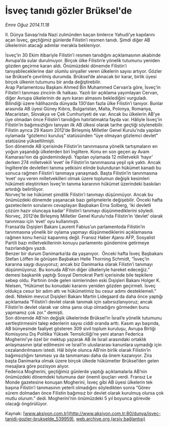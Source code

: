 # İsveç tanıdı gözler Brüksel'de

*Emre Oğuz 2014.11.18*

<div class="pNewsDetailMainContent" itemprop="articleBody">
 <p>
  II. Dünya Savaşı’nda Nazi zulmünden kaçan binlerce Yahudi’ye kapılarını açan İsveç, geçtiğimiz günlerde Filistin’i resmen tanıdı. Şimdi diğer AB ülkelerinin atacağı adımlar merakla bekleniyor.
 </p>
 <p>
  İsveç’in 30 Ekim itibariyle Filistin’i resmen tanıdığını açıklamasının akabinde Avrupa’da sular durulmuyor. Birçok ülke Filistin’e yönelik tutumunu yeniden gözden geçirme kararı aldı. Önümüzdeki dönemde Filistin’i tanıyabileceklerine dair olumlu sinyaller veren ülkelerin sayısı artıyor. Gözler ise Brüksel’e çevrilmiş durumda. Brüksel’de alınacak bir karar, birlik üyesi birçok ülkenin tutumunu bir anda değiştirebilir.
  <br/>
  Arap Parlamentosu Başkanı Ahmed Bin Muhammed Cervan’a göre, İsveç’in Filistin’i tanıması zincirin ilk halkası. Yazılı bir açıklama yayımlayan Cervan, diğer Avrupa ülkelerinin de aynı kararı almasını beklediğini vurguladı.
  <br/>
  Bilindiği üzere hâlihazırda dünyada 130’dan fazla ülke Filistin’i tanıyor. Bunlar arasında AB üyesi Güney Kıbrıs, Bulgaristan, Malta, Polonya, Romanya, Macaristan, Slovakya ve Çek Cumhuriyeti de var. Ancak bu ülkelerin AB’ye üye olmadan önce Filistin’i tanıdığını hatırlatmakta fayda var. Hâliyle İsveç’in Filistin’in bağımsızlığını tanıyan ilk AB ülkesi olarak tarihe geçtiği söylenebilir. Filistin ayrıca 29 Kasım 2012’de Birleşmiş Milletler Genel Kurulu’nda yapılan oylamada “gözlemci kuruluş” statüsünden “üye olmayan gözlemci devlet” statüsüne yükseltilmişti.
  <br/>
  Son dönemde AB içerisinde Filistin’in tanınmasına yönelik tartışmaların en yoğun yaşandığı ülkelerden biri İngiltere. Konu en son geçen ay Avam Kamarası’nın da gündemindeydi. Yapılan oylamada 12 milletvekili ‘hayır’ derken 274 milletvekili ‘evet’ ile Filistin’in tanınmasına yeşil ışık yaktı. Ancak İngiltere’de devletleri tanıma yetkisini elinde bulunduran hükümet kanadı bu sonuca rağmen Filistin’i tanımaya yanaşmadı. Başta Filistin’in tanınmasına ‘evet’ oyu veren milletvekilleri olmak üzere toplumun değişik kesimleri hükümeti eleştirirken İsveç’in tanıma kararının hükümet üzerindeki baskıları artırdığı belirtiliyor.
  <br/>
  Norveç’te ise hükümet şimdilik Filistin’i tanımayı düşünmüyor. Ancak bu önümüzdeki dönemde yaşanacak bazı gelişmelerle değişebilir. Önceki hafta gazetecilerin sorularını cevaplayan Başbakan Erna Solberg, ‘iki devletli çözüm hazır oluncaya kadar’ Filistin’i tanımayı düşünmediklerini söyledi. Norveç, 2012’de Birleşmiş Milletler Genel Kurulu’nda Filistin’in ‘devlet’ olarak tanınması için ‘evet’ oyu kullanmıştı.
  <br/>
  Fransa’da Dışişleri Bakanı Laurent Fabius’un parlamentoda Filistin’in tanınmasına yönelik bir oylama yapmayı düşünmediklerini açıklamasına rağmen konu henüz kapanmış değil. Fransız Haber Ajansı AFP, Sosyalist Partili bazı milletvekillerinin konuyu parlamento gündemine getirmeye hazırlandığını yazdı.
  <br/>
  Benzer bir durum Danimarka’da da yaşanıyor.  Önceki hafta İsveç Başbakanı Stefan Löffen ile görüşen Başbakan Helle Thorning Schmidt, “İsveç’in kararına saygı duyuyoruz; ancak biz Danimarka olarak Filistin’i tanımayı düşünmüyoruz. Bu konuda AB’nin diğer ülkeleriyle hareket edeceğiz.” demesi başkanlık yaptığı Sosyal Demokrat Parti içerisinde bile tepkilere sebep oldu. Partinin önde gelen isimlerinden eski Dışişleri Bakanı Holger K. Nielsen, “Hükümet bu konudaki kararını yeniden gözden geçirmeli. İsveç oldukça cesur bir adım attı ve hükümetimiz bu cesur adımı desteklemeli.” dedi. Nitekim mevcut Dışişleri Bakanı Martin Lidegaard da daha önce yaptığı açıklamada “Filistin’i devlet olarak tanımak için sabırsızlanıyoruz; ancak Filistin’in devlet olarak var olma şansı olup olmadığını görmeden bunu yapmamız çok zor.” demişti.
  <br/>
  Son dönemde AB’nin değişik ülkelerinde Brüksel’in İsrail’e yönelik tutumunu sertleştirmesini talep edenlerin sayısı ciddi oranda arttı. Kasım ayı başında, AB bünyesinde faaliyet gösteren 309 sivil toplum kuruluşu, Avrupa Birliği Komisyonu Dış Politika Yüksek Temsilciliği’ne yeni atanan Federica Mogherini’ye özel bir mektup yazarak AB ile İsrail arasındaki ortaklık anlaşmasının iptal edilmesini ve İsrail’in uluslararası kanunlara uymadığı için cezalandırılmasını istedi. Hâl böyle olunca AB’nin birlik olarak Filistin’in bağımsızlığını tanıması ya da tanımaması daha da önem kazanıyor. Zira başta Danimarka olmak üzere birçok ülkede hükümetler Brüksel’den gelen mesajlara göre pozisyon alıyor.
  <br/>
  Federica Mogherini, geçtiğimiz günlerde yaptığı açıklamalarla AB’nin önümüzdeki dönemdeki tutumuna dair önemli ipuçları verdi. Fransız Le Monde gazetesine konuşan Mogherini, İsveç gibi AB üyesi ülkelerin tek başına Filistin’i tanımasının yeterli olmadığını söyledikten sonra “Görev sürem dolmadan önce Filistin bağımsız bir devlet olarak kurulmuş olursa çok mutlu olurum.” dedi. Mogherini’nin önümüzdeki 5 yıl boyunca görevde olacağı öngörülüyor.
 </p>
</div>


Kaynak: [www.aksiyon.com.tr](http://www.aksiyon.com.tr:80/dunya/isvec-tanidi-gozler-brukselde_539959), [web.archive.org (arşiv bağlantısı)](http://web.archive.org/web/20141204063653/http://www.aksiyon.com.tr:80/dunya/isvec-tanidi-gozler-brukselde_539959)
